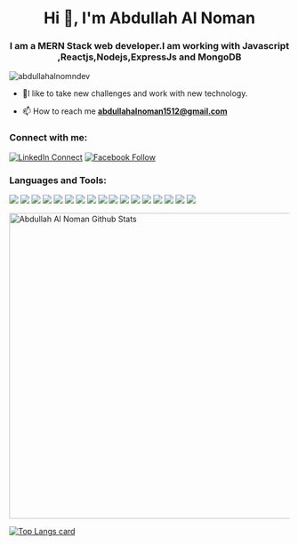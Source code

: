 <h1 align="center">Hi 👋, I'm Abdullah Al Noman</h1>
<h3 align="center">I am a MERN Stack web developer.I am working with Javascript ,Reactjs,Nodejs,ExpressJs and MongoDB</h3>

<p align="left"> <img src="https://komarev.com/ghpvc/?username=abdullahalnomandev&label=Profile%20views&color=0e75b6&style=flat" alt="abdullahalnomndev" /> </p>

- 🌱I like to take new challenges and work with new technology.

- 📫 How to reach me **abdullahalnoman1512@gmail.com**

### Connect with me:

[![LinkedIn Connect](https://img.shields.io/badge/%20-Connect-black?color=14171A&labelColor=212121&logo=linkedin&logoColor=ffffff)](https://www.linkedin.com/in/abdullahalnoman1) 
[![Facebook Follow](https://img.shields.io/badge/%20-Follow-black?color=14171A&labelColor=1976d2&logo=facebook&logoColor=ffffff)](https://www.facebook.com/abdullahalnoman1512)  

### Languages and Tools:
![](https://img.shields.io/badge/React-11303B?style=flat&logo=react&labelColor=344A53)
![](https://img.shields.io/badge/Redux-11303B?style=flat&logo=Redux&logoColor=764ABC&labelColor=344A53)
![](https://img.shields.io/badge/React%20Query-11303B?style=flat&logo=React%20Query&logoColor=FF4154&labelColor=344A53)
![](https://img.shields.io/badge/JavaScript-11303B?style=flat&logo=JavaScript&labelColor=344A53)
![](https://img.shields.io/badge/TypeScript-11303B?style=flat&logo=TypeScript&labelColor=344A53)
![](https://img.shields.io/badge/MongoDB-11303B?style=flat&logo=MongoDB&logoColor=47A248&labelColor=344A53)
![](https://img.shields.io/badge/MySQL-11303B?style=flat&logo=MySQL&labelColor=344A53)
![](https://img.shields.io/badge/GraphQL-11303B?style=flat&logo=GraphQL&logoColor=E10098&labelColor=344A53)
![](https://img.shields.io/badge/Hasura-11303B?style=flat&logo=Hasura&logoColor=1EB4D4&labelColor=344A53)
![](https://img.shields.io/badge/CSS-11303B?style=flat&logo=css3&logoColor=1572B6&labelColor=344A53)
![](https://img.shields.io/badge/Sass-11303B?style=flat&logo=Sass&labelColor=344A53)
![](https://img.shields.io/badge/Tailwind-11303B?style=flat&logo=Tailwind-CSS&labelColor=344A53)
![](https://img.shields.io/badge/Ant%20Design-11303B?style=flat&logo=Ant%20Design&logoColor=0170FE&labelColor=344A53)
![](https://img.shields.io/badge/GitHub-11303B?style=flat&logo=GitHub&logoColor=181717&labelColor=344A53)
![](https://img.shields.io/badge/NPM-11303B?style=flat&logo=npm&labelColor=344A53)
![](https://img.shields.io/badge/Postman-11303B?style=flat&logo=Postman&labelColor=344A53)
![](https://img.shields.io/badge/VS%20Code-11303B?style=flat&logo=Visual%20Studio%20Code&logoColor=007ACC&labelColor=344A53)
  
  

<img width="550px" alt="Abdullah Al Noman Github Stats"  src="https://github-readme-stats.vercel.app/api?username=abdullahalnomandev&show_icons=true"/>

[![Top Langs card](https://github-readme-stats.vercel.app/api/top-langs/?username=abdullahalnomandev&card_width=550)](https://github.com/abdullahalnomandev/abdullahalnomandev)

